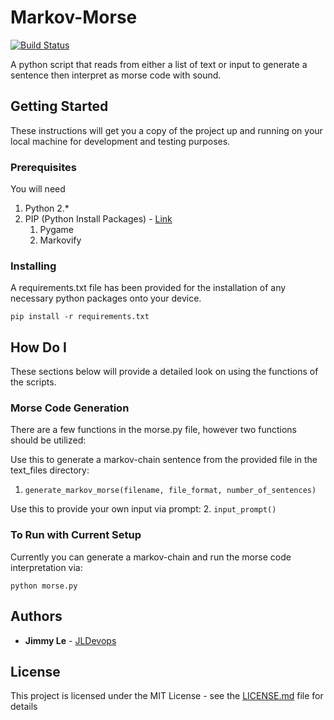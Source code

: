 # Markov-Morse
[![Build Status](https://travis-ci.org/JLDevOps/Markov-Morse.svg?branch=master)](https://travis-ci.org/JLDevOps/Markov-Morse)

A python script that reads from either a list of text or input to generate a sentence then interpret as morse code with sound.

## Getting Started

These instructions will get you a copy of the project up and running on your local machine for development and testing purposes.

### Prerequisites

You will need 
1. Python 2.*
2. PIP (Python Install Packages) - [Link](https://pip.pypa.io/en/stable/installing/)
    1. Pygame
    2. Markovify

### Installing

A requirements.txt file has been provided for the installation of any necessary python packages onto your device.

```pip install -r requirements.txt```

## How Do I

These sections below will provide a detailed look on using the functions of the scripts.

### Morse Code Generation

There are a few functions in the morse.py file, however two functions should be utilized:

Use this to generate a markov-chain sentence from the provided file in the text_files directory:
1. ```generate_markov_morse(filename, file_format, number_of_sentences)```

Use this to provide your own input via prompt:
2. ```input_prompt()```

### To Run with Current Setup

Currently you can generate a markov-chain and run the morse code interpretation via:

```python morse.py```

## Authors

* **Jimmy Le** - [JLDevops](https://github.com/jldevops)

## License

This project is licensed under the MIT License - see the [LICENSE.md](LICENSE.md) file for details
